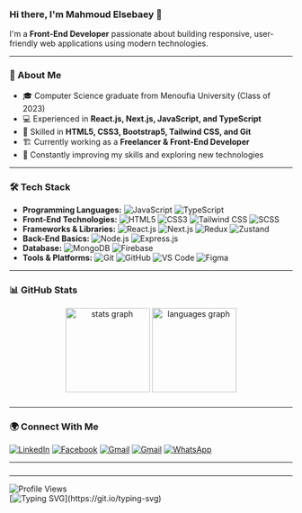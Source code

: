 ### Hi there, I'm Mahmoud Elsebaey 👋

I'm a **Front-End Developer** passionate about building responsive, user-friendly web applications using modern technologies.

---

### 🚀 About Me
- 🎓 Computer Science graduate from Menoufia University (Class of 2023)
- 💻 Experienced in **React.js, Next.js, JavaScript, and TypeScript**
- 🌟 Skilled in **HTML5, CSS3, Bootstrap5, Tailwind CSS, and Git**
- 🏗️ Currently working as a **Freelancer & Front-End Developer**
- 🎯 Constantly improving my skills and exploring new technologies

---

### 🛠️ Tech Stack

- **Programming Languages:** ![JavaScript](https://img.shields.io/badge/-JavaScript-F7DF1E?style=flat&logo=javascript&logoColor=black) ![TypeScript](https://img.shields.io/badge/-TypeScript-3178C6?style=flat&logo=typescript&logoColor=white)
- **Front-End Technologies:** ![HTML5](https://img.shields.io/badge/-HTML5-E34F26?style=flat&logo=html5&logoColor=white) ![CSS3](https://img.shields.io/badge/-CSS3-1572B6?style=flat&logo=css3&logoColor=white) ![Tailwind CSS](https://img.shields.io/badge/-TailwindCSS-38B2AC?style=flat&logo=tailwind-css&logoColor=white) ![SCSS](https://img.shields.io/badge/-SCSS-CC6699?style=flat&logo=sass&logoColor=white)
- **Frameworks & Libraries:** ![React.js](https://img.shields.io/badge/-React-61DAFB?style=flat&logo=react&logoColor=black) ![Next.js](https://img.shields.io/badge/-Next.js-000000?style=flat&logo=nextdotjs&logoColor=white) ![Redux](https://img.shields.io/badge/-Redux-764ABC?style=flat&logo=redux&logoColor=white) ![Zustand](https://img.shields.io/badge/-Zustand-000000?style=flat&logoColor=white)
- **Back-End Basics:** ![Node.js](https://img.shields.io/badge/-Node.js-339933?style=flat&logo=node.js&logoColor=white) ![Express.js](https://img.shields.io/badge/-Express.js-000000?style=flat&logo=express&logoColor=white)
- **Database:** ![MongoDB](https://img.shields.io/badge/-MongoDB-47A248?style=flat&logo=mongodb&logoColor=white) ![Firebase](https://img.shields.io/badge/-Firebase-FFCA28?style=flat&logo=firebase&logoColor=black)
- **Tools & Platforms:** ![Git](https://img.shields.io/badge/-Git-F05032?style=flat&logo=git&logoColor=white) ![GitHub](https://img.shields.io/badge/-GitHub-181717?style=flat&logo=github&logoColor=white) ![VS Code](https://img.shields.io/badge/-VS%20Code-007ACC?style=flat&logo=visual-studio-code&logoColor=white) ![Figma](https://img.shields.io/badge/-Figma-F24E1E?style=flat&logo=figma&logoColor=white)

---

### 📊 GitHub Stats
<div align="center">
  <img src="https://github-readme-stats.vercel.app/api?username=mahmoudSElsebaey&hide_title=false&hide_rank=false&show_icons=true&include_all_commits=true&count_private=true&disable_animations=false&theme=dracula&locale=en&hide_border=false" height="150" alt="stats graph"  />
  <img src="https://github-readme-stats.vercel.app/api/top-langs?username=mahmoudSElsebaey&locale=en&hide_title=false&layout=compact&card_width=320&langs_count=5&theme=dracula&hide_border=false" height="150" alt="languages graph"  />
</div>

###

---

### 🌍 Connect With Me

[![LinkedIn](https://img.shields.io/badge/LinkedIn-blue?style=flat&logo=linkedin)](https://www.linkedin.com/in/mahmoud-elsebaey-888797223/)
[![Facebook](https://img.shields.io/badge/Facebook-1877F2?style=flat&logo=facebook&logoColor=white)](https://www.facebook.com/hoodaa11)
[![Gmail](https://img.shields.io/badge/Gmail-D14836?style=flat&logo=gmail&logoColor=white)](mailto:mahmoudsalahelsebaey@gmail.com)
[![Gmail](https://img.shields.io/badge/Gmail-D14836?style=flat&logo=gmail&logoColor=white)](mailto:mahmoudelsebaey710@gmail.com)
[![WhatsApp](https://img.shields.io/badge/WhatsApp-25D366?style=flat&logo=whatsapp&logoColor=white)](https://wa.me/201207247967)

---

###

---

![Profile Views](https://komarev.com/ghpvc/?username=your-username&color=blue)  
[![Typing SVG](https://readme-typing-svg.herokuapp.com?font=Fira+Code&pause=1000&color=0AFF00&width=435&lines=Welcome+to+my+GitHub+Profile!)](https://git.io/typing-svg)

